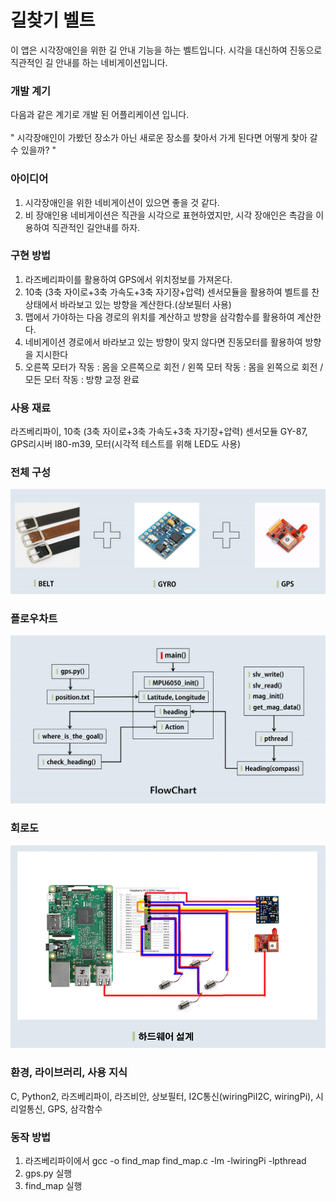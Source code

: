 # 길찾기 벨트
이 앱은 시각장애인을 위한 길 안내 기능을 하는 벨트입니다.
시각을 대신하여 진동으로 직관적인 길 안내를 하는 네비게이션입니다.

### 개발 계기
 다음과 같은 계기로 개발 된 어플리케이션 입니다.</br>
 </br>
  " 시각장애인이 가봤던 장소가 아닌 새로운 장소를 찾아서 가게 된다면 어떻게 찾아 갈 수 있을까? " </br>
  
### 아이디어
  1. 시각장애인을 위한 네비게이션이 있으면 좋을 것 같다.</br>
  2. 비 장애인용 네비게이션은 직관을 시각으로 표현하였지만, 시각 장애인은 촉감을 이용하여 직관적인 길안내를 하자.</br>

### 구현 방법
  1. 라즈베리파이를 활용하여 GPS에서 위치정보를 가져온다.</br>
  2. 10축 (3축 자이로+3축 가속도+3축 자기장+압력) 센서모듈을 활용하여 벨트를 찬 상태에서 바라보고 있는 방향을 계산한다.(상보필터 사용)</br>
  3. 맵에서 가야하는 다음 경로의 위치를 계산하고 방향을 삼각함수를 활용하여 계산한다.
  4. 네비게이션 경로에서 바라보고 있는 방향이 맞지 않다면 진동모터를 활용하여 방향을 지시한다</br>
  5. 오른쪽 모터가 작동 : 몸을 오른쪽으로 회전 / 왼쪽 모터 작동 : 몸을 왼쪽으로 회전 / 모든 모터 작동 : 방향 교정 완료</br>
  
### 사용 재료
  라즈베리파이, 10축 (3축 자이로+3축 가속도+3축 자기장+압력) 센서모듈 GY-87, GPS리시버 l80-m39, 모터(시각적 테스트를 위해 LED도 사용)
  

### 전체 구성
![meterial](https://github.com/chuuuul/Wayfinding-Belt/blob/master/gitData/material.png)

### 플로우차트
![flowChart](https://github.com/chuuuul/Wayfinding-Belt/blob/master/gitData/flowChart.png)

### 회로도
![circuitDiagram](https://github.com/chuuuul/Wayfinding-Belt/blob/master/gitData/circuit_diagram.png)

### 환경, 라이브러리, 사용 지식
C, Python2, 라즈베리파이, 라즈비안, 상보필터, I2C통신(wiringPiI2C, wiringPi), 시리얼통신, GPS, 삼각함수
  

### 동작 방법
1. 라즈베리파이에서 gcc -o find_map find_map.c -lm -lwiringPi -lpthread </br>
2. gps.py 실행</br>
3. find_map 실행</br>
  
  
  
  
